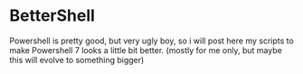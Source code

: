 # BetterShell

Powershell is pretty good, but very ugly boy, so i will post here my scripts to make Powershell 7 looks a little bit better. 
(mostly for me only, but maybe this will evolve to something bigger)

